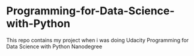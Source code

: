 # Programming-for-Data-Science-with-Python

This repo contains my project when i was doing Udacity Programming for Data Science with Python Nanodegree
